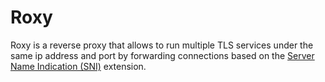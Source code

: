 # Roxy

Roxy is a reverse proxy that allows to run multiple TLS services under the same ip address and port by forwarding
connections based on the [Server Name Indication (SNI)](https://en.wikipedia.org/wiki/Server_Name_Indication) extension.
